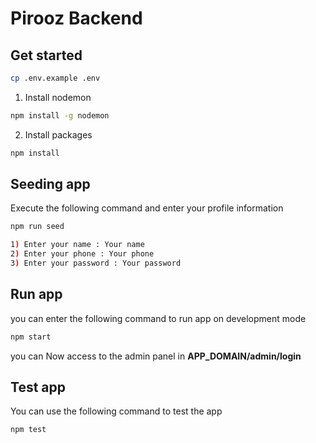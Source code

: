 # Pirooz Backend

## Get started
````bash
cp .env.example .env 
````
1) Install nodemon
````bash
npm install -g nodemon
````
2) Install packages
````bash
npm install
````
##  Seeding app
Execute the following command and enter your profile information 
````bash
npm run seed

1) Enter your name : Your name
2) Enter your phone : Your phone
3) Enter your password : Your password
````
##  Run app
you can enter the following command to run app on development mode
````bash
npm start
````
you can Now access to the admin panel in ****APP_DOMAIN/admin/login****

##  Test app
You can use the following command to test the app
````bash
npm test
````